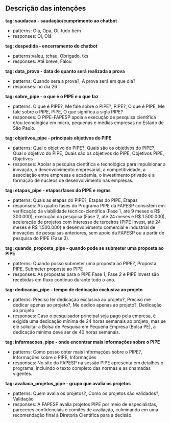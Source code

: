 ## Descrição das intenções

**tag: saudacao - saudação/cumprimento ao chatbot**

- patterns: Ola, Opa, Oi, tudo bem
- responses: Oi, Olá

**tag: despedida - encerramento do chatbot**

- patterns:valeu, tchau, Obrigado, tks
- responses: Até breve, Falou

**tag: data_prova - data de quanto será realizada a prova**

- patterns: Quando sera a prova?, A prova será em que dia?
- responses: no dia 26

**tag: sobre_pipe - o que é o PIPE e o que faz**

- patterns: O que é PIPE?, Me fale sobre o PIPE?, PIPE?, O que é PIPE, Me fale sobre o PIPE, PIPE, O que significa a sigla PIPE?
- responses: O PIPE-FAPESP apoia a execução de pesquisa científica e/ou tecnológica em micro, pequenas e médias empresas no Estado de São Paulo.

**tag: objetivos_pipe - principais objetivos do PIPE**

- patterns: Qual o objetivo do PIPE?, Quais são os objetivos do PIPE?, Qual o objetivo do PIPE, Quais são os objetivos do PIPE, Objetivos PIPE, Objetivos
- responses: Apoiar a pesquisa científica e tecnológica para impulsionar a inovação, o desenvolvimento empresarial, a competitividade, a associação entre empresas e academia, o investimento privado e a formação de núcleos de desenvolvimento nas empresas.

**tag: etapas_pipe - etapas/fases do PIPE e regras**

- patterns: Quais as etapas do PIPE?, Etapas do PIPE, Etapas
- responses: As quatro fases do Programa PIPE da FAPESP consistem em: verificação da viabilidade técnico-científica (Fase 1, até 9 meses e R$ 300.000), execução da pesquisa (Fase 2, até 24 meses e R$ 1.500.000), aceleração de projetos com interesse de terceiros (PIPE Invest, até 24 meses e R$ 1.500.000) e desenvolvimento comercial e industrial de inovações de pesquisas anteriores, sem apoio da FAPESP ou a partir de pesquisa do PIPE (Fase 3).

**tag: quando_proposta_pipe - quando pode se submeter uma proposta ao PIPE**

- patterns: Quando posso submeter uma proposta ao PIPE?, Proposta PIPE, Submeter proposta ao PIPE
- responses: As propostas para o PIPE Fase 1, Fase 2 e PIPE Invest são recebidas em fluxo contínuo durante todo o ano.

**tag: dedicacao_pipe - tempo de dedicação exclusiva ao projeto**

- patterns: Preciso ter dedicação exclusiva ao projeto?, Preciso me dedicar apenas ao projeto?, Me dedico apenas ao projeto?, Dedicação ao projeto
- responses: Caso o pesquisador principal seja pago pela empresa, é exigida uma dedicação mínima de 24 horas semanais ao projeto, mas se ele solicitar a Bolsa de Pesquisa em Pequena Empresa (Bolsa PE), a dedicação mínima deve ser de 40 horas semanais.

**tag: informacoes_pipe - onde encontrar mais informações sobre o PIPE**

- patterns: Como posso obter mais informações sobre o PIPE?, Informações sobre o PIPE, Informações
- responses: No site do FAPESP na sessão PIPE apresenta em detalhes o programa, incluindo o texto completo das normas e as chamadas vigentes.

**tag: avaliaca_projetos_pipe - grupo que avalia os projetos**

- patterns: Quem avalia os projetos?, Como os projetos são validados?, Validação
- responses: A FAPESP avalia projetos PIPE por meio de especialistas, pareceres confidenciais e comitês de avaliação, culminando em uma recomendação final à Diretoria Científica para a decisão.
